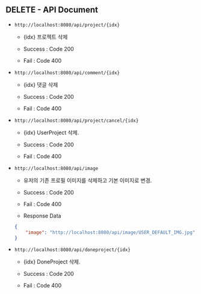 ## DELETE - API Document

* `http://localhost:8080/api/project/{idx}`

  * {idx} 프로젝트 삭제

  * Success : Code 200

  * Fail : Code 400

* `http://localhost:8080/api/comment/{idx}`

  * {idx} 댓글 삭제

  * Success : Code 200

  * Fail : Code 400

* `http://localhost:8080/api/project/cancel/{idx}`

  * {idx} UserProject 삭제.

  * Success : Code 200

  * Fail : Code 400

* `http://localhost:8080/api/image`

  * 유저의 기존 프로필 이미지를 삭제하고 기본 이미지로 변경.

  * Success : Code 200

  * Fail : Code 400

  * Response Data

  ```JSON
  {
      "image": "http://localhost:8080/api/image/USER_DEFAULT_IMG.jpg",
  }
  ```

* `http://localhost:8080/api/doneproject/{idx}`

  * {idx} DoneProject 삭제.

  * Success : Code 200

  * Fail : Code 400
